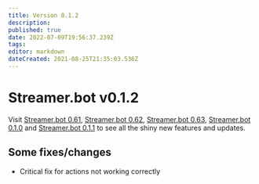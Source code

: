 ```yaml
---
title: Version 0.1.2
description:
published: true
date: 2022-07-09T19:56:37.239Z
tags:
editor: markdown
dateCreated: 2021-08-25T21:35:03.536Z
---
```


# Streamer.bot v0.1.2

Visit [Streamer.bot 0.61](Version-0.61), [Streamer.bot 0.62](Version-0.62), [Streamer.bot 0.63](Version-0.63), [Streamer.bot 0.1.0](Version-0.1.0) and [Streamer.bot 0.1.1](Version-0.1.1) to see all the shiny new features and updates.

## Some fixes/changes

* Critical fix for actions not working correctly